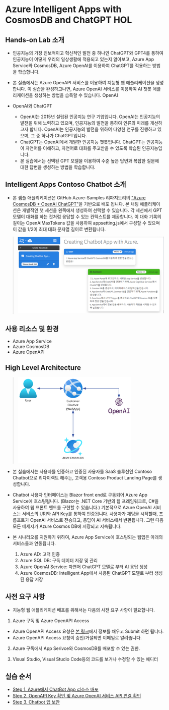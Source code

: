 # Azure Intelligent Apps with CosmosDB and ChatGPT HOL

## Hands-on Lab 소개

* 인공지능의 가장 진보적이고 혁신적인 발전 중 하나인 ChatGPT와 GPT4를 통하여 인공지능이 어떻게 우리의 일상생활에 적용되고 있는지 알아보고, Azure App Service와 CosmosDB, Azure OpenAI를 이용하여 ChatGPT를 적용하는 방법을 학습합니다.

* 본 실습에서는 Azure OpenAPI 서비스를 이용하여 지능형 웹 애플리케이션을 생성합니다. 이 실습을 완성하고나면, Azure OpenAI 서비스를 이용하여 AI 챗봇 애플리케이션을 생성하는 방법을 습득할 수 있습니다. OpenAI

* OpenAI와 ChatGPT
  * OpenAI는 2015년 설립된 인공지능 연구 기업입니다. OpenAI는 인공지능의 발전을 위해 노력하고 있으며, 인공지능의 발전을 통하여 인류의 미래를 개선하고자 합니다. OpenAI는 인공지능의 발전을 위하여 다양한 연구를 진행하고 있으며, 그 중 하나가 ChatGPT입니다.
  * ChatGPT는 OpenAI에서 개발한 인공지능 챗봇입니다. ChatGPT는 인공지능이 자연어를 이해하고, 자연어로 대화를 주고받을 수 있도록 학습된 인공지능입니다.
  * 본 실습에서는 선택된 GPT 모델을 이용하여 수준 높은 답변과 복잡한 질문에 대한 답변을 생성하는 방법을 학습합니다.

## Intelligent Apps Contoso Chatbot 소개

* 본 샘플 애플리케이션은 GitHub Azure-Samples 리파지토리의 ["Azure CosmosDB + OpenAI ChatGPT"](https://github.com/Azure-Samples/cosmosdb-chatgpt)을 기반으로 배포 됩니다. 본 채팅 애플리케이션은 개별적인 챗 세션을 왼쪽에서 생성하여 선택할 수 있습니다. 각 세션에서 GPT 모델이 대화를 하는 것처럼 응답할 수 있는 컨텍스트를 제공합니다. 이 대화 기록의 길이는 OpenAiMaxTokens 값을 사용하여 appsetting.js에서 구성할 수 있으며 이 값을 1/2이 최대 대화 문자열 길이로 변환됩니다.

> <img src="./images/ChatbotScreen.png" width="520"/>

## 사용 리소스 및 환경
  * Azure App Service
  * Azure CosmosDB
  * Azure OpenAPI

## High Level Architecture
> <img src="./images/Chatbot Architecture.png" width="360"/>

  * 본 실습에서는 사용자를 인증하고 인증된 사용자를 SaaS 솔루션인 Contoso Chatbot으로 리다이렉트 해주는, 고객용 Contoso Product Landing Page를 생성합니다.

  * Chatbot 사용자 인터페이스는 Blazor front end로 구동되어 Azure App Service에 호스팅됩니다. (Blazor는 .NET Core 기반의 웹 프레임워크로, C#을 사용하여 웹 프론트 엔드를 구현할 수 있습니다.) 기본적으로 Azure OpenAI 서비스는 서비스의 URI와 API Key를 통하여 인증됩니다. 사용자가 채팅을 시작할때, 프롬프트가 OpenAI 서비스로 전송되고, 응답이 AI 서비스에서 반환됩니다. 그런 다음 모든 메세지가 Azure Cosmos DB에 저장되고 지속됩니다.

  * 본 시나리오를 지원하기 위하여, Azure App Service에 호스팅되는 웹앱은 아래의 서비스들과 연동됩니다.

    1. Azure AD: 고객 인증
    2. Azure SQL DB: 구독 데이터 저장 및 관리
    3. Azure OpenAI Service: 자연어 ChatGPT 모델로 부터 AI 응답 생성
    4. Azure CosmosDB: Intelligent App에서 사용된 ChatGPT 모델로 부터 생성된 응답 저장

## 사전 요구 사항

* 지능형 웹 애플리케이션 배포를 위해서는 다음의 사전 요구 사항이 필요합니다.

1. Azure 구독 및 Azure OpenAPI Access

  * Azure OpenAPI Access 요청은 [본 링크](https://customervoice.microsoft.com/Pages/ResponsePage.aspx?id=v4j5cvGGr0GRqy180BHbR7en2Ais5pxKtso_Pz4b1_xUOFA5Qk1UWDRBMjg0WFhPMkIzTzhKQ1dWNyQlQCN0PWcu)에서 정보를 채우고 Submit 하면 됩니다.
  * Azure OpenAPI Access 요청이 승인/거절되면 이메일로 알려줍니다.

2. Azure 구독에서 App Serivce와 CosmosDB를 배포할 수 있는 권한.

3. Visual Studio, Visual Studio Code등의 코드를 보거나 수정할 수 있는 에디터

## 실습 순서

* [Step 1. Azure에서 ChatBot App 리소스 배포](https://github.com/jeongaelee/ChatbotAppHOL/blob/master/step01.md)
* [Step 2. OpenAPI Key 확인 및 Azure OpenAI 서비스 API 연결 확인](https://github.com/jeongaelee/ChatbotAppHOL/blob/master/step02.md)
* [Step 3. Chatbot 앱 보안](https://github.com/jeongaelee/ChatbotAppHOL/blob/master/step03.md)
